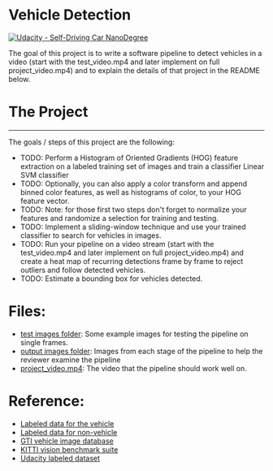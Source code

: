 # Vehicle Detection
[![Udacity - Self-Driving Car NanoDegree](https://s3.amazonaws.com/udacity-sdc/github/shield-carnd.svg)](http://www.udacity.com/drive)

[//]: # (Image References)
[output_0]: ./output_images/output_0.png

The goal of this project is to write a software pipeline to detect vehicles in a video (start with the test_video.mp4 and later implement on full project_video.mp4) and to explain the details of that project in the README below.

# The Project
---

The goals / steps of this project are the following:

* TODO: Perform a Histogram of Oriented Gradients (HOG) feature extraction on a labeled training set of images and train a classifier Linear SVM classifier
* TODO: Optionally, you can also apply a color transform and append binned color features, as well as histograms of color, to your HOG feature vector. 
* TODO: Note: for those first two steps don't forget to normalize your features and randomize a selection for training and testing.
* TODO: Implement a sliding-window technique and use your trained classifier to search for vehicles in images.
* TODO: Run your pipeline on a video stream (start with the test_video.mp4 and later implement on full project_video.mp4) and create a heat map of recurring detections frame by frame to reject outliers and follow detected vehicles.
* TODO: Estimate a bounding box for vehicles detected.

# Files:
* [test images folder](./test_images): Some example images for testing the pipeline on single frames.  
* [output images folder](./output_images): Images from each stage of the pipeline to help the reviewer examine the pipeline
* [project_video.mp4](./project_video.mp4): The video that the pipeline should work well on.  

# Reference:
* [Labeled data for the vehicle](https://s3.amazonaws.com/udacity-sdc/Vehicle_Tracking/vehicles.zip) 
* [Labeled data for non-vehicle](https://s3.amazonaws.com/udacity-sdc/Vehicle_Tracking/non-vehicles.zip) 
* [GTI vehicle image database](http://www.gti.ssr.upm.es/data/Vehicle_database.html)
* [KITTI vision benchmark suite](http://www.cvlibs.net/datasets/kitti/)
* [Udacity labeled dataset](https://github.com/udacity/self-driving-car/tree/master/annotations)


